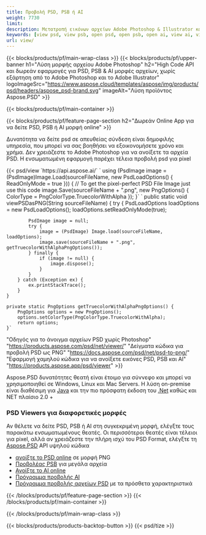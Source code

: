 ```yaml
---
title: Προβολή PSD, PSB ή AI
weight: 7730
limit: 
description: Μετατροπή εικόνων αρχείων Adobe Photoshop & Illustrator και άλλων μορφών
keywords: [view psd, view psb, open psd, open psb, open ai, view ai, view image, open photoshop file, open illustrator file]
url: view/
---
```


{{< blocks/products/pf/main-wrap-class >}}
{{< blocks/products/pf/upper-banner h1="Λύση μορφής αρχείου Adobe Photoshop" h2="High Code API και δωρεάν εφαρμογές για PSD, PSB & AI μορφές αρχείων, χωρίς εξάρτηση από το Adobe Photoshop και το Adobe Illustrator" logoImageSrc="https://www.aspose.cloud/templates/aspose/img/products/psd/headers/aspose_psd-brand.svg" imageAlt="Λύση προϊόντος Aspose.PSD" >}}

{{< blocks/products/pf/main-container >}}

{{< blocks/products/pf/feature-page-section h2="Δωρεάν Online App για να δείτε PSD, PSB ή AI μορφή online" >}}
<p>Δυνατότητα να δείτε psd σε απευθείας σύνδεση είναι δημοφιλής υπηρεσία, που μπορεί να σας βοηθήσει να εξοικονομήσετε χρόνο και χρήμα. Δεν χρειάζεστε το Adobe Photoshop για να ανοίξετε τα αρχεία PSD. Η ενσωματωμένη εφαρμογή παρέχει τέλεια προβολή psd για pixel</p>
{{< psd/view `https://api.aspose.ai/` 
`    using (PsdImage image = (PsdImage)Image.Load(sourceFileName, new PsdLoadOptions() { ReadOnlyMode = true }))
    {
        // To get the pixel-perfect PSD File Image just use this code
        image.Save(sourceFileName + ".png",  new PngOptions() {  ColorType = PngColorType.TruecolorWithAlpha });
    }` 
	`    public static void viewPSDasPNG(String sourceFileName) {
        try {
            PsdLoadOptions loadOptions = new PsdLoadOptions();
            loadOptions.setReadOnlyMode(true);
            
            PsdImage image = null;
            try {
                image = (PsdImage) Image.load(sourceFileName, loadOptions);
                image.save(sourceFileName + ".png", getTruecolorWithAlphaPngOptions());
            } finally {
                if (image != null) {
                    image.dispose();
                }
            }
        } catch (Exception ex) {
            ex.printStackTrace();
        }
    }
    
    private static PngOptions getTruecolorWithAlphaPngOptions() {
        PngOptions options = new PngOptions();
        options.setColorType(PngColorType.TruecolorWithAlpha);
        return options;
    }` 
"Οδηγός για το άνοιγμα αρχείων PSD χωρίς Photoshop" "https://products.aspose.com/psd/net/viewer/" 
"Δείγματα κώδικα για προβολή PSD ως PNG"  "https://docs.aspose.com/psd/net/psd-to-png/" 
"Εφαρμογή χαμηλού κώδικα για να ανοίξετε εικόνες PSD, PSB και AI" "https://products.aspose.app/psd/viewer" >}}
<p>Aspose.PSD δυνατότητες θεατή είναι έτοιμο για σύννεφο και μπορεί να χρησιμοποιηθεί σε Windows, Linux και Mac Servers. Η λύση on-premise είναι διαθέσιμη για <a href="https://products.aspose.com/psd/java/">Java</a> και την πιο πρόσφατη έκδοση του <a href="https://products.aspose.com/psd/net/">.Net</a> καθώς και NET πλαίσιο 2.0 +</p>

<h3 class="headingpdleft">PSD Viewers για διαφορετικές μορφές</h3>
<p>Αν θέλετε να δείτε PSD, PSB ή AI στη συγκεκριμένη μορφή, ελέγξτε τους παρακάτω ενσωματωμένους θεατές. Οι περισσότεροι θεατές είναι τέλειοι για pixel, αλλά αν χρειάζεστε την πλήρη ισχύ του PSD Format, ελέγξτε τη <a href="/psd/">Aspose.PSD</a> API υψηλού κώδικα</p>
<ul>
<li><a href="open-psd-online">ανοίξτε το PSD online</a> σε μορφή PNG</li>
<li><a href="psb">Προβολέας PSB</a> για μεγάλα αρχεία</li>
<li><a href="open-ai-online">Ανοίξτε το AI online</a></li>
<li><a href="ai">Πρόγραμμα προβολής AI</a></li>
<li><a href="/psd/view/psd-file-viewer">Πρόγραμμα προβολής αρχείων PSD</a> με τα πρόσθετα χαρακτηριστικά</li>
</ul>

{{< /blocks/products/pf/feature-page-section >}}
{{< /blocks/products/pf/main-container >}}


{{< /blocks/products/pf/main-wrap-class >}}

{{< blocks/products/products-backtop-button >}}
{{< psd/tize >}}
